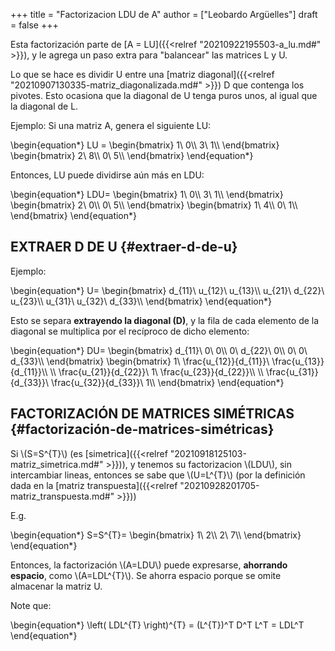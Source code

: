 +++
title = "Factorizacion LDU de A"
author = ["Leobardo Argüelles"]
draft = false
+++

Esta factorización parte de [A = LU]({{<relref "20210922195503-a_lu.md#" >}}), y le agrega un paso extra para
"balancear" las matrices L y U.

Lo que se hace es dividir U entre una [matriz diagonal]({{<relref "20210907130335-matriz_diagonalizada.md#" >}}) D que contenga
los pivotes.
Esto ocasiona que la diagonal de U tenga puros unos, al igual que la
diagonal de L.

Ejemplo:
Si una matriz A, genera el siguiente LU:

\begin{equation\*}
LU =
\begin{bmatrix}
1\ 0\\\\
3\ 1\\\\
\end{bmatrix}
\begin{bmatrix}
2\ 8\\\\
0\ 5\\\\
\end{bmatrix}
\end{equation\*}

Entonces, LU puede dividirse aún más en LDU:

\begin{equation\*}
LDU=
\begin{bmatrix}
1\ 0\\\\
3\ 1\\\\
\end{bmatrix}
\begin{bmatrix}
2\ 0\\\\
0\ 5\\\\
\end{bmatrix}
\begin{bmatrix}
1\ 4\\\\
0\ 1\\\\
\end{bmatrix}
\end{equation\*}


## EXTRAER D DE U {#extraer-d-de-u}

Ejemplo:

\begin{equation\*}
U=
\begin{bmatrix}
d\_{11}\ u\_{12}\ u\_{13}\\\\
u\_{21}\ d\_{22}\ u\_{23}\\\\
u\_{31}\ u\_{32}\ d\_{33}\\\\
\end{bmatrix}
\end{equation\*}

Esto se separa **extrayendo la diagonal (D)**, y la fila de cada
elemento de la diagonal se multiplica por el recíproco de dicho
elemento:

\begin{equation\*}
DU=
\begin{bmatrix}
d\_{11}\ 0\ 0\\\\
0\ d\_{22}\ 0\\\\
0\ 0\ d\_{33}\\\\
\end{bmatrix}
\begin{bmatrix}
1\ \frac{u\_{12}}{d\_{11}}\ \frac{u\_{13}}{d\_{11}}\\\\
\\\\
\frac{u\_{21}}{d\_{22}}\ 1\ \frac{u\_{23}}{d\_{22}}\\\\
\\\\
\frac{u\_{31}}{d\_{33}}\ \frac{u\_{32}}{d\_{33}}\ 1\\\\
\end{bmatrix}
\end{equation\*}


## FACTORIZACIÓN DE MATRICES SIMÉTRICAS {#factorización-de-matrices-simétricas}

Si \\(S=S^{T}\\) (es [simetrica]({{<relref "20210918125103-matriz_simetrica.md#" >}})), y tenemos su factorizacion \\(LDU\\), sin
intercambiar lineas, entonces se sabe que \\(U=L^{T}\\) (por la definición dada
en la [matriz transpuesta]({{<relref "20210928201705-matriz_transpuesta.md#" >}}))

E.g.

\begin{equation\*}
S=S^{T}=
\begin{bmatrix}
1\ 2\\\ 2\ 7\\\\
\end{bmatrix}
\end{equation\*}

Entonces, la factorización \\(A=LDU\\) puede expresarse, **ahorrando espacio**,
como \\(A=LDL^{T}\\).
Se ahorra espacio porque se omite almacenar la matriz U.

Note que:

\begin{equation\*}
\left( LDL^{T} \right)^{T} = (L^{T})^T D^T L^T = LDL^T
\end{equation\*}
